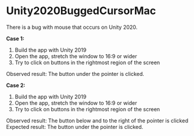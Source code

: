 # Unity2020BuggedCursorMac

There is a bug with mouse that occurs on Unity 2020.

**Case 1:**
1) Build the app with Unity 2019
2) Open the app, stretch the window to 16:9 or wider
3) Try to click on buttons in the rightmost region of the screen

Observed result: The button under the pointer is clicked.


**Case 2:**
1) Build the app with Unity 2019
2) Open the app, stretch the window to 16:9 or wider
3) Try to click on buttons in the rightmost region of the screen

Observed result: The button below and to the right of the pointer is clicked
Expected result: The button under the pointer is clicked.
